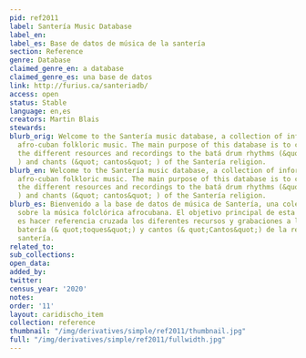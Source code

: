 ```yaml
---
pid: ref2011
label: Santería Music Database
label_en:
label_es: Base de datos de música de la santería
section: Reference
genre: Database
claimed_genre_en: a database
claimed_genre_es: una base de datos
link: http://furius.ca/santeriadb/
access: open
status: Stable
language: en,es
creators: Martin Blais
stewards:
blurb_orig: Welcome to the Santería music database, a collection of information about
  afro-cuban folkloric music. The main purpose of this database is to cross-reference
  the different resources and recordings to the batá drum rhythms (&quot; toques&quot;
  ) and chants (&quot; cantos&quot; ) of the Santería religion.
blurb_en: Welcome to the Santería music database, a collection of information about
  afro-cuban folkloric music. The main purpose of this database is to cross-reference
  the different resources and recordings to the batá drum rhythms (&quot; toques&quot;
  ) and chants (&quot; cantos&quot; ) of the Santería religion.
blurb_es: Bienvenido a la base de datos de música de Santería, una colección de información
  sobre la música folclórica afrocubana. El objetivo principal de esta base de datos
  es hacer referencia cruzada los diferentes recursos y grabaciones a los ritmos de
  batería (& quot;toques&quot;) y cantos (& quot;Cantos&quot;) de la religión de la
  santería.
related_to:
sub_collections:
open_data:
added_by:
twitter:
census_year: '2020'
notes:
order: '11'
layout: caridischo_item
collection: reference
thumbnail: "/img/derivatives/simple/ref2011/thumbnail.jpg"
full: "/img/derivatives/simple/ref2011/fullwidth.jpg"
---
```

